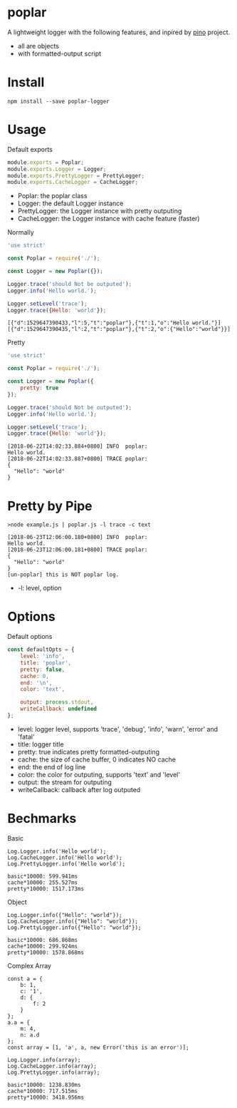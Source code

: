 # poplar
A lightweight logger with the following features, and inpired by [pino](https://github.com/pinojs/pino) project.
* all are objects
* with formatted-output script

# Install
```
npm install --save poplar-logger
```

# Usage
Default exports
```js
module.exports = Poplar;
module.exports.Logger = Logger;
module.exports.PrettyLogger = PrettyLogger;
module.exports.CacheLogger = CacheLogger;
```
* Poplar: the poplar class
* Logger: the default Logger instance
* PrettyLogger: the Logger instance with pretty outputing
* CacheLogger: the Logger instance with cache feature (faster)

Normally
```js
'use strict'

const Poplar = require('./');

const Logger = new Poplar({});

Logger.trace('should Not be outputed');
Logger.info('Hello world.');

Logger.setLevel('trace');
Logger.trace({Hello: 'world'});
```
```
[{"d":1529647390433,"l":5,"t":"poplar"},{"t":1,"o":"Hello world."}]
[{"d":1529647390435,"l":2,"t":"poplar"},{"t":2,"o":{"Hello":"world"}}]
```

Pretty
```js
'use strict'

const Poplar = require('./');

const Logger = new Poplar({
    pretty: true
});

Logger.trace('should Not be outputed');
Logger.info('Hello world.');

Logger.setLevel('trace');
Logger.trace({Hello: 'world'});
```
```
[2018-06-22T14:02:33.884+0800] INFO  poplar:
Hello world.
[2018-06-22T14:02:33.887+0800] TRACE poplar:
{
  "Hello": "world"
}
```

# Pretty by Pipe
```
>node example.js | poplar.js -l trace -c text
```
```
[2018-06-23T12:06:00.180+0800] INFO  poplar:
Hello world.
[2018-06-23T12:06:00.181+0800] TRACE poplar:
{
  "Hello": "world"
}
[un-poplar] this is NOT poplar log.
```
* -l: level, option

# Options

Default options
```js
const defaultOpts = {
    level: 'info',
    title: 'poplar',
    pretty: false,
    cache: 0,
    end: '\n',
    color: 'text',

    output: process.stdout,
    writeCallback: undefined
};
```
* level: logger level, supports 'trace', 'debug', 'info', 'warn', 'error' and 'fatal'
* title: logger title
* pretty: true indicates pretty formatted-outputing
* cache: the size of cache buffer, 0 indicates NO cache
* end: the end of log line
* color: the color for outputing, supports 'text' and 'level'
* output: the stream for outputing
* writeCallback: callback after log outputed

# Bechmarks

Basic
```
Log.Logger.info('Hello world');
Log.CacheLogger.info('Hello world');
Log.PrettyLogger.info('Hello world');
```
```
basic*10000: 599.941ms
cache*10000: 255.527ms
pretty*10000: 1517.173ms
```
Object
```
Log.Logger.info({"Hello": "world"});
Log.CacheLogger.info({"Hello": "world"});
Log.PrettyLogger.info({"Hello": "world"});
```
```
basic*10000: 686.868ms
cache*10000: 299.924ms
pretty*10000: 1578.868ms
```
Complex Array
```
const a = {
    b: 1,
    c: '1',
    d: {
        f: 2
    }
};
a.a = {
    m: 4,
    n: a.d
};
const array = [1, 'a', a, new Error('this is an error')];

Log.Logger.info(array);
Log.CacheLogger.info(array);
Log.PrettyLogger.info(array);
```
```
basic*10000: 1238.830ms
cache*10000: 717.515ms
pretty*10000: 3418.956ms
```


